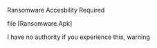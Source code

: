 Ransomware Accesbility Required

file [Ransomware.Apk]

I have no authority if you experience this, warning 
